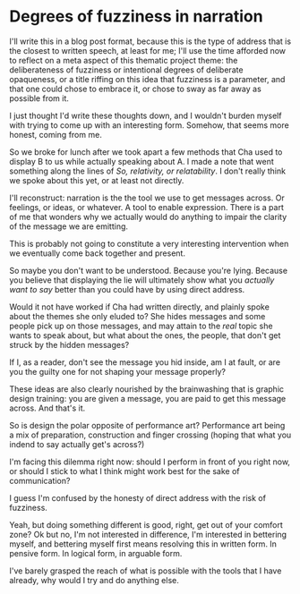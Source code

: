 # Degrees of fuzziness in narration

I'll write this in a blog post format, because this is the type of address that is the closest to written speech, at least for me; I'll use the time afforded now to reflect on a meta aspect of this thematic project theme: the deliberateness of fuzziness or intentional degrees of deliberate opaqueness, or a title riffing on this idea that fuzziness is a parameter, and that one could chose to embrace it, or chose to sway as far away as possible from it.

I just thought I'd write these thoughts down, and I wouldn't burden myself with trying to come up with an interesting form. Somehow, that seems more honest, coming from me.

So we broke for lunch after we took apart a few methods that Cha used to display B to us while actually speaking about A. I made a note that went something along the lines of *So, relativity, or relatability*. I don't really think we spoke about this yet, or at least not directly.

I'll reconstruct: narration is the the tool we use to get messages across. Or feelings, or ideas, or whatever. A tool to enable expression. There is a part of me that wonders why we actually would do anything to impair the clarity of the message we are emitting.

This is probably not going to constitute a very interesting intervention when we eventually come back together and present.

So maybe you don't want to be understood. Because you're lying. Because you believe that displaying the lie will ultimately show what you *actually want to say* better than you could have by using direct address.

Would it not have worked if Cha had written directly, and plainly spoke about the themes she only eluded to? She hides messages and some people pick up on those messages, and may attain to the *real* topic she wants to speak about, but what about the ones, the people, that don't get struck by the hidden messages?

If I, as a reader, don't see the message you hid inside, am I at fault, or are you the guilty one for not shaping your message properly?

These ideas are also clearly nourished by the brainwashing that is graphic design training: you are given a message, you are paid to get this message across. And that's it.

So is design the polar opposite of performance art? Performance art being a mix of preparation, construction and finger crossing (hoping that what you indend to say actually get's across?)

I'm facing this dilemma right now: should I perform in front of you right now, or should I stick to what I think might work best
for the sake of communication?

I guess I'm confused by the honesty of direct address with the risk of fuzziness.

Yeah, but doing something different is good, right, get out of your comfort zone? Ok but no, I'm not interested in difference, I'm interested in bettering myself, and bettering myself first means resolving this in written form. In pensive form. In logical form, in arguable form.

I've barely grasped the reach of what is possible with the tools that I have already, why would I try and do anything else.
